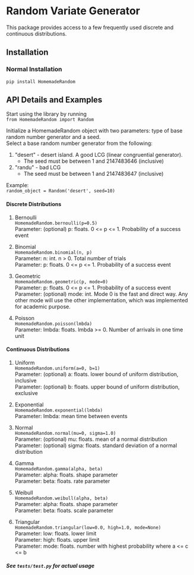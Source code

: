 # Random Variate Generator
This package provides access to a few frequently used discrete and continuous distributions.


## Installation
### Normal Installation
`pip install HomemadeRandom`

## API Details and Examples

Start using the library by running  
`from HomemadeRandom import Random`  

Initialize a HomemadeRandom object with two parameters: type of base random number generator and a seed.  
Select a base random number generator from the following:  
1. "desert" - desert island. A good LCG (linear congruential generator).
    * The seed must be between 1 and 2147483646 (inclusive)
2. "randu" - bad LCG
    * The seed must be between 1 and 2147483647 (inclusive)


Example:  
`random_object = Random('desert', seed=10)`

#### Discrete Distributions
1. Bernoulli  
`HomemadeRandom.bernoulli(p=0.5)`  
Parameter: (optional) p: floats. 0 <= p <= 1. Probability of a success event

2. Binomial  
`HomemadeRandom.binomial(n, p)`  
Parameter: n: int. n > 0. Total number of trials  
Parameter: p: floats. 0 <= p <= 1. Probability of a success event  

3. Geometric  
`HomemadeRandom.geometric(p, mode=0)`  
Parameter: p: floats. 0 <= p <= 1. Probability of a success event  
Parameter: (optional) mode: int. Mode 0 is the fast and direct way. Any other mode will use the other implementation, which was implemented for academic purpose.  

4. Poisson  
`HomemadeRandom.poisson(lmbda)`  
Parameter: lmbda: floats. lmbda >= 0. Number of arrivals in one time unit  

#### Continuous Distributions
1. Uniform  
`HomemadeRandom.uniform(a=0, b=1)`  
Parameter: (optional) a: floats. lower bound of uniform distribution, inclusive  
Parameter: (optional) b: floats. upper bound of uniform distribution, exclusive  

2. Exponential  
`HomemadeRandom.exponential(lmbda)`  
Parameter: lmbda: mean time between events  

3. Normal  
`HomemadeRandom.normal(mu=0, sigma=1.0)`  
Parameter: (optional) mu: floats. mean of a normal distribution
Parameter: (optional) sigma: floats. standard deviation of a normal distribution
  
4. Gamma  
`HomemadeRandom.gamma(alpha, beta)`  
Parameter: alpha: floats. shape parameter  
Parameter: beta: floats. rate parameter  

5. Weibull  
`HomemadeRandom.weibull(alpha, beta)`  
Parameter: alpha: floats. shape parameter  
Parameter: beta: floats. scale parameter  

6. Triangular  
`HomemadeRandom.triangular(low=0.0, high=1.0, mode=None)`  
Parameter: low: floats. lower limit  
Parameter: high: floats. upper limit  
Parameter: mode: floats. number with highest probability where a <= c <= b


##### See `tests/test.py` for actual usage